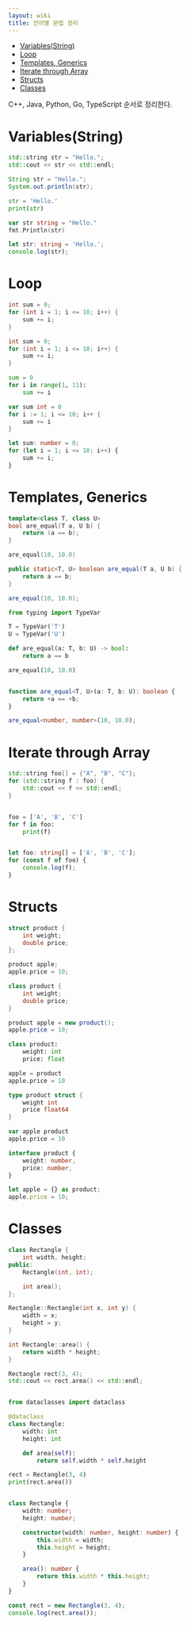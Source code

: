 ```yaml
---
layout: wiki 
title: 언어별 문법 정리
---
```


<!-- TOC -->

- [Variables(String)](#variablesstring)
- [Loop](#loop)
- [Templates, Generics](#templates-generics)
- [Iterate through Array](#iterate-through-array)
- [Structs](#structs)
- [Classes](#classes)

<!-- /TOC -->
C++, Java, Python, Go, TypeScript 순서로 정리한다.

# Variables(String)
```c++
std::string str = "Hello.";
std::cout << str << std::endl;
```
```java
String str = "Hello.";
System.out.println(str);
```
```python
str = 'Hello.'
print(str)
```
```go
var str string = "Hello."
fmt.Println(str)
```
```typescript
let str: string = 'Hello.';
console.log(str);
```

# Loop
```c++
int sum = 0;
for (int i = 1; i <= 10; i++) {
    sum += i;
}
```
```java
int sum = 0;
for (int i = 1; i <= 10; i++) {
    sum += i;
}
```
```python
sum = 0
for i in range(1, 11):
    sum += i
```
```go
var sum int = 0
for i := 1; i <= 10; i++ {
    sum += i
}
```
```typescript
let sum: number = 0;
for (let i = 1; i <= 10; i++) {
    sum += i;
}
```

# Templates, Generics
```c++
template<class T, class U>
bool are_equal(T a, U b) {
    return (a == b);
}

are_equal(10, 10.0)
```
```java
public static<T, U> boolean are_equal(T a, U b) {
    return a == b;
}

are_equal(10, 10.0);
```
```python
from typing import TypeVar

T = TypeVar('T')
U = TypeVar('U')

def are_equal(a: T, b: U) -> bool:
    return a == b

are_equal(10, 10.0)
```
```go
```
```typescript
function are_equal<T, U>(a: T, b: U): boolean {
    return +a == +b;
}

are_equal<number, number>(10, 10.0);
```

# Iterate through Array
```c++
std::string foo[] = {"A", "B", "C"};
for (std::string f : foo) {
    std::cout << f << std::endl;
}
```
```java
```
```python
foo = ['A', 'B', 'C']
for f in foo:
    print(f)
```
```go
```
```typescript
let foo: string[] = ['A', 'B', 'C'];
for (const f of foo) {
    console.log(f);
}
```

# Structs
```c++
struct product {
    int weight;
    double price;
};

product apple;
apple.price = 10;
```
```java
class product {
    int weight;
    double price;
}

product apple = new product();
apple.price = 10;
```
```python
class product:
    weight: int
    price: float

apple = product
apple.price = 10
```
```go
type product struct {
	weight int
	price float64
}

var apple product
apple.price = 10
```
```typescript
interface product {
    weight: number,
    price: number,
}

let apple = {} as product;
apple.price = 10;
```

# Classes
```c++
class Rectangle {
    int width, height;
public:
    Rectangle(int, int);

    int area();
};

Rectangle::Rectangle(int x, int y) {
    width = x;
    height = y;
}

int Rectangle::area() {
    return width * height;
}

Rectangle rect(3, 4);
std::cout << rect.area() << std::endl;
```
```java
```
```python
from dataclasses import dataclass

@dataclass
class Rectangle:
    width: int
    height: int

    def area(self):
        return self.width * self.height

rect = Rectangle(3, 4)
print(rect.area())
```
```go
```
```typescript
class Rectangle {
    width: number;
    height: number;

    constructor(width: number, height: number) {
        this.width = width;
        this.height = height;
    }

    area(): number {
        return this.width * this.height;
    }
}

const rect = new Rectangle(3, 4);
console.log(rect.area());
```